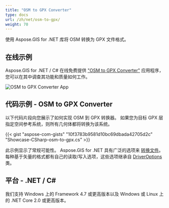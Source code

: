 ```yaml
---
title: "OSM to GPX Converter"
type: docs
url: /zh/net/osm-to-gpx/
weight: 70
---
```


使用 Aspose.GIS for .NET 库将 OSM 转换为 GPX 文件格式。

## **在线示例**

Aspose.GIS for .NET / C# 在线免费提供 ["OSM to GPX Converter"](https://products.aspose.app/gis/conversion/osm-to-gpx) 应用程序，您可以在其中调查其功能和质量如何工作。

![OSM to GPX Converter App](conversion.png)

## **代码示例 - OSM to GPX Converter**

以下代码片段向您展示了如何实现 OSM 到 GPX 转换器。 如果您为目标 GPX 层指定空间参考系统，则所有几何体都将转换为该系统。 

{{< gist "aspose-com-gists" "10f3783b9581d10bc69dbada42705d2c" "Showcase-CSharp-osm-to-gpx.cs" >}}

此示例显示了常规可能性。 Aspose.GIS for .NET 具有广泛的选项来 [转换文件](https://docs.aspose.com/gis/net/vector-layers/)。 每种基于矢量的格式都有自己的读取/写入选项，这些选项继承自 [DriverOptions](https://reference.aspose.com/gis/net/aspose.gis/driveroptions) 类。

## **平台 - .NET / C#**

我们支持 Windows 上的 Framework 4.7 或更高版本以及 Windows 或 Linux 上的 .NET Core 2.0 或更高版本。
